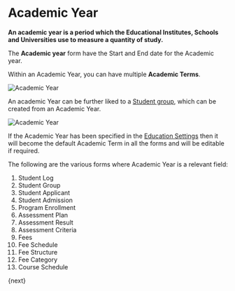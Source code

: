 <!-- add-breadcrumbs -->
# Academic Year

**An academic year is a period which the Educational Institutes, Schools and Universities use to measure a quantity of study.**

The **Academic year** form have the Start and End date for the Academic year.

Within an Academic Year, you can have multiple **Academic Terms**.

![Academic Year](/docs/v13/assets/img/education/education-academic-year-1.png)

An academic Year can be further liked to a [Student group](/docs/v13/user/manual/en/education/student-group), which can be created from an Academic Year.

![Academic Year](/docs/v13/assets/img/education/education-academic-year-2.png)

If the Academic Year has been specified in the [Education Settings](/docs/v13/user/manual/en/education/education-settings) then it will become the default Academic Term in all the forms and will be editable if required.

The following are the various forms where Academic Year is a relevant field:

1. Student Log
1. Student Group
1. Student Applicant
1. Student Admission
1. Program Enrollment
1. Assessment Plan
1. Assessment Result
1. Assessment Criteria
1. Fees
1. Fee Schedule
1. Fee Structure
1. Fee Category
1. Course Schedule

{next}